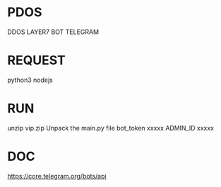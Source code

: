 # PDOS
DDOS LAYER7 BOT TELEGRAM

# REQUEST
python3
nodejs

# RUN
unzip vip.zip
Unpack the main.py file
bot_token xxxxx
ADMIN_ID xxxxx

# DOC
https://core.telegram.org/bots/api
